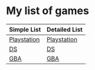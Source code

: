 # My list of games  




| Simple List   | Detailed List  |  
---------------- | ------------------  
| [Playstation](psx/psx_list.md) | [Playstation](psx/psx_info_games.md) |
| [DS](ds/ds_list.md) | [DS](ds/ds_info_games.md) |  
| [GBA](gba/gba_list.md) | [GBA](gba/gba_info_games.md) |
